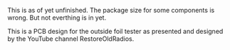 This is as of yet unfinished. The package size for some components is wrong. But not everthing is in yet.

This is a PCB design for the outside foil tester as presented and designed by the YouTube channel RestoreOldRadios. 
